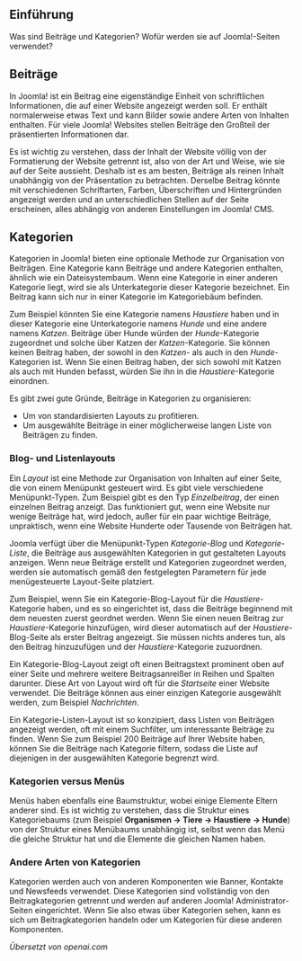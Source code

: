 <!-- Filename: J4.x:Articles_and_categories / Display title: Beiträge und Kategorien -->

## Einführung

Was sind Beiträge und Kategorien? Wofür werden sie auf Joomla!-Seiten verwendet?

## Beiträge

In Joomla! ist ein Beitrag eine eigenständige Einheit von schriftlichen Informationen,
die auf einer Website angezeigt werden soll. Er enthält normalerweise etwas Text
und kann Bilder sowie andere Arten von Inhalten enthalten. Für viele Joomla!
Websites stellen Beiträge den Großteil der präsentierten Informationen dar.

Es ist wichtig zu verstehen, dass der Inhalt der Website völlig
von der Formatierung der Website getrennt ist, also von der Art und Weise, wie sie auf der Seite aussieht.
Deshalb ist es am besten, Beiträge als reinen Inhalt unabhängig von
der Präsentation zu betrachten. Derselbe Beitrag könnte mit verschiedenen Schriftarten,
Farben, Überschriften und Hintergründen angezeigt werden und an unterschiedlichen
Stellen auf der Seite erscheinen, alles abhängig von anderen Einstellungen im Joomla! CMS.

## Kategorien

Kategorien in Joomla! bieten eine optionale Methode zur Organisation von Beiträgen. Eine Kategorie kann Beiträge und andere Kategorien enthalten, ähnlich wie ein Dateisystembaum. Wenn eine Kategorie in einer anderen Kategorie liegt, wird sie als Unterkategorie dieser Kategorie bezeichnet. Ein Beitrag kann sich nur in einer Kategorie im Kategoriebäum befinden.

Zum Beispiel könnten Sie eine Kategorie namens *Haustiere* haben und in dieser Kategorie eine Unterkategorie namens *Hunde* und eine andere namens *Katzen*. Beiträge über Hunde würden der *Hunde*-Kategorie zugeordnet und solche über Katzen der *Katzen*-Kategorie. Sie können keinen Beitrag haben, der sowohl in den *Katzen*- als auch in den *Hunde*-Kategorien ist. Wenn Sie einen Beitrag haben, der sich sowohl mit Katzen als auch mit Hunden befasst, würden Sie ihn in die *Haustiere*-Kategorie einordnen.

Es gibt zwei gute Gründe, Beiträge in Kategorien zu organisieren:

- Um von standardisierten Layouts zu profitieren.
- Um ausgewählte Beiträge in einer möglicherweise langen Liste von Beiträgen zu finden.

### Blog- und Listenlayouts

Ein *Layout* ist eine Methode zur Organisation von Inhalten auf einer Seite, die von einem Menüpunkt gesteuert wird. Es gibt viele verschiedene Menüpunkt-Typen. Zum Beispiel gibt es den Typ *Einzelbeitrag*, der einen einzelnen Beitrag anzeigt. Das funktioniert gut, wenn eine Website nur wenige Beiträge hat, wird jedoch, außer für ein paar wichtige Beiträge, unpraktisch, wenn eine Website Hunderte oder Tausende von Beiträgen hat.

Joomla verfügt über die Menüpunkt-Typen *Kategorie-Blog* und *Kategorie-Liste*, die Beiträge aus ausgewählten Kategorien in gut gestalteten Layouts anzeigen. Wenn neue Beiträge erstellt und Kategorien zugeordnet werden, werden sie automatisch gemäß den festgelegten Parametern für jede menügesteuerte Layout-Seite platziert.

Zum Beispiel, wenn Sie ein Kategorie-Blog-Layout für die *Haustiere*-Kategorie haben, und es so eingerichtet ist, dass die Beiträge beginnend mit dem neuesten zuerst geordnet werden. Wenn Sie einen neuen Beitrag zur *Haustiere*-Kategorie hinzufügen, wird dieser automatisch auf der *Haustiere*-Blog-Seite als erster Beitrag angezeigt. Sie müssen nichts anderes tun, als den Beitrag hinzuzufügen und der *Haustiere*-Kategorie zuzuordnen.

Ein Kategorie-Blog-Layout zeigt oft einen Beitragstext prominent oben auf einer Seite und mehrere weitere Beitragsanreißer in Reihen und Spalten darunter. Diese Art von Layout wird oft für die *Startseite* einer Website verwendet. Die Beiträge können aus einer einzigen Kategorie ausgewählt werden, zum Beispiel *Nachrichten*.

Ein Kategorie-Listen-Layout ist so konzipiert, dass Listen von Beiträgen angezeigt werden, oft mit einem Suchfilter, um interessante Beiträge zu finden. Wenn Sie zum Beispiel 200 Beiträge auf Ihrer Website haben, können Sie die Beiträge nach Kategorie filtern, sodass die Liste auf diejenigen in der ausgewählten Kategorie begrenzt wird.

### Kategorien versus Menüs

Menüs haben ebenfalls eine Baumstruktur, wobei einige Elemente Eltern anderer sind. Es ist wichtig zu verstehen, dass die Struktur eines Kategoriebaums (zum Beispiel **Organismen → Tiere → Haustiere → Hunde**) von der Struktur eines Menübaums unabhängig ist, selbst wenn das Menü die gleiche Struktur hat und die Elemente die gleichen Namen haben.

### Andere Arten von Kategorien

Kategorien werden auch von anderen Komponenten wie Banner, Kontakte und Newsfeeds verwendet. Diese Kategorien sind vollständig von den Beitragkategorien getrennt und werden auf anderen Joomla! Administrator-Seiten eingerichtet. Wenn Sie also etwas über Kategorien sehen, kann es sich um Beitragkategorien handeln oder um Kategorien für diese anderen Komponenten.

*Übersetzt von openai.com*

